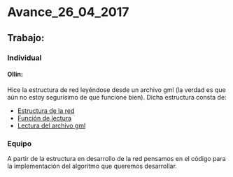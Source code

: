 # Avance_26_04_2017

## Trabajo:

### Individual

#### Ollin:
Hice la estructura de red leyéndose desde un archivo gml (la verdad es que aún no estoy segurísimo de que funcione bien). Dicha estructura consta de:
* [Estructura de la red](https://www.dropbox.com/s/vtuqiujpm5vh885/red.h?dl=0)
* [Función de lectura](https://www.dropbox.com/s/046l7piq7x56dhb/leergml.h?dl=0)
* [Lectura del archivo gml](https://www.dropbox.com/s/y8hvisrcijiza4a/leergml.c?dl=0)
### Equipo
A partir de la estructura en desarrollo de la red pensamos en el código para la implementación del algoritmo que queremos desarrollar.
